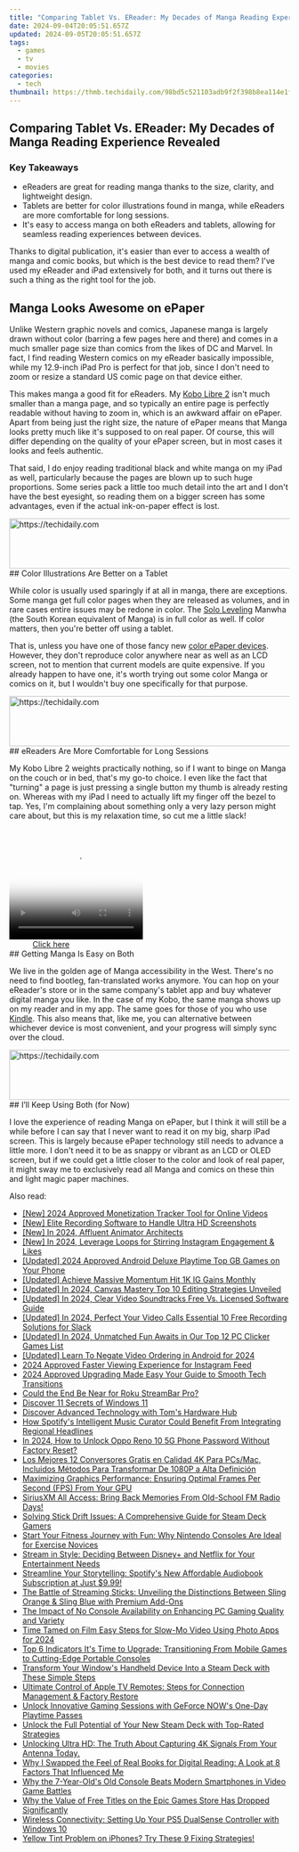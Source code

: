 ```yaml
---
title: "Comparing Tablet Vs. EReader: My Decades of Manga Reading Experience Revealed"
date: 2024-09-04T20:05:51.657Z
updated: 2024-09-05T20:05:51.657Z
tags:
  - games
  - tv
  - movies
categories:
  - tech
thumbnail: https://thmb.techidaily.com/98bd5c521103adb9f2f398b8ea114e1ff33040cece118b77c428c885565f6981.jpg
---
```


## Comparing Tablet Vs. EReader: My Decades of Manga Reading Experience Revealed

### Key Takeaways

* eReaders are great for reading manga thanks to the size, clarity, and lightweight design.
* Tablets are better for color illustrations found in manga, while eReaders are more comfortable for long sessions.
* It's easy to access manga on both eReaders and tablets, allowing for seamless reading experiences between devices.

 Thanks to digital publication, it's easier than ever to access a wealth of manga and comic books, but which is the best device to read them? I've used my eReader and iPad extensively for both, and it turns out there is such a thing as the right tool for the job.

##  Manga Looks Awesome on ePaper

 Unlike Western graphic novels and comics, Japanese manga is largely drawn without color (barring a few pages here and there) and comes in a much smaller page size than comics from the likes of DC and Marvel. In fact, I find reading Western comics on my eReader basically impossible, while my 12.9-inch iPad Pro is perfect for that job, since I don't need to zoom or resize a standard US comic page on that device either.

 This makes manga a good fit for eReaders. My [Kobo Libre 2](https://www.amazon.com/Kobo-Touchscreen-Waterproof-Adjustable-Temperature/dp/B09HSRLQVX?tag=hotoge-20&ascsubtag=UUhtgUeUpU2003044&asc%5Frefurl=https%3A%2F%2Fwww.howtogeek.com%2Fereader-or-tablet-for-manga-and-comics%2F&asc%5Fcampaign=Evergreen) isn't much smaller than a manga page, and so typically an entire page is perfectly readable without having to zoom in, which is an awkward affair on ePaper. Apart from being just the right size, the nature of ePaper means that Manga looks pretty much like it's supposed to on real paper. Of course, this will differ depending on the quality of your ePaper screen, but in most cases it looks and feels authentic.

 That said, I do enjoy reading traditional black and white manga on my iPad as well, particularly because the pages are blown up to such huge proportions. Some series pack a little too much detail into the art and I don't have the best eyesight, so reading them on a bigger screen has some advantages, even if the actual ink-on-paper effect is lost.

<!-- affiliate ads begin -->
<a href="https://aligracehair.sjv.io/c/5597632/2115921/19272" target="_top" id="2115921">
  <img src="//a.impactradius-go.com/display-ad/19272-2115921" border="0" alt="https://techidaily.com" width="728" height="90"/>
</a>
<img height="0" width="0" src="https://aligracehair.sjv.io/i/5597632/2115921/19272" style="position:absolute;visibility:hidden;" border="0" />
<!-- affiliate ads end -->
##  Color Illustrations Are Better on a Tablet

 While color is usually used sparingly if at all in manga, there are exceptions. Some manga get full color pages when they are released as volumes, and in rare cases entire issues may be redone in color. The [Solo Leveling](https://www.amazon.com/Solo-Leveling-Vol-1-Chugong-ebook/dp/B08FVLVXX6?tag=hotoge-20&ascsubtag=UUhtgUeUpU2003044&asc%5Frefurl=https%3A%2F%2Fwww.howtogeek.com%2Fereader-or-tablet-for-manga-and-comics%2F&asc%5Fcampaign=Evergreen) Manwha (the South Korean equivalent of Manga) is in full color as well. If color matters, then you're better off using a tablet.

 That is, unless you have one of those fancy new [color ePaper devices](https://extra-tips.techidaily.com/chucklecraft-suite-for-2024/). However, they don't reproduce color anywhere near as well as an LCD screen, not to mention that current models are quite expensive. If you already happen to have one, it's worth trying out some color Manga or comics on it, but I wouldn't buy one specifically for that purpose.

<!-- affiliate ads begin -->
<a href="https://appsumo.8odi.net/c/5597632/2094429/7443" target="_top" id="2094429">
  <img src="//a.impactradius-go.com/display-ad/7443-2094429" border="0" alt="https://techidaily.com" width="728" height="90"/>
</a>
<img height="0" width="0" src="https://appsumo.8odi.net/i/5597632/2094429/7443" style="position:absolute;visibility:hidden;" border="0" />
<!-- affiliate ads end -->
##  eReaders Are More Comfortable for Long Sessions

 My Kobo Libre 2 weights practically nothing, so if I want to binge on Manga on the couch or in bed, that's my go-to choice. I even like the fact that "turning" a page is just pressing a single button my thumb is already resting on. Whereas with my iPad I need to actually lift my finger off the bezel to tap. Yes, I'm complaining about something only a very lazy person might care about, but this is my relaxation time, so cut me a little slack!

<!-- affiliate ads begin -->
<span id="1265663">
					<video width="240" height="200" style="cursor:pointer"
           poster="//a.impactradius-go.com/display-clicktoplayimage/1265663.png"
           onclick="if(!this.playClicked){this.play();this.setAttribute('controls',true);this.playClicked=true;}">
	   <source src="//a.impactradius-go.com/display-ad/4482-1265663">
	   <img src="//a.impactradius-go.com/display-clicktoplayimage/1265663.png" style="border: none; height: 100%; width: 100%; object-fit: contain">
	</video>
	<div style="width:150px;text-align:center"><a href="javascript:window.open(decodeURIComponent('https%3A%2F%2Fmartinic.evyy.net%2Fc%2F5597632%2F1265663%2F4482'), '_blank');void(0);">Click here</a></div>
</span>
<img height="0" width="0" src="https://imp.pxf.io/i/5597632/1265663/4482" style="position:absolute;visibility:hidden;" border="0" />
<!-- affiliate ads end -->
##  Getting Manga Is Easy on Both

 We live in the golden age of Manga accessibility in the West. There's no need to find bootleg, fan-translated works anymore. You can hop on your eReader's store or in the same company's tablet app and buy whatever digital manga you like. In the case of my Kobo, the same manga shows up on my reader and in my app. The same goes for those of you who use [Kindle](https://digital-screen-recording.techidaily.com/updated-vividscreen-record-pro-win-10/). This also means that, like me, you can alternative between whichever device is most convenient, and your progress will simply sync over the cloud.

<!-- affiliate ads begin -->
<a href="https://aligracehair.sjv.io/c/5597632/1896510/19272" target="_top" id="1896510">
  <img src="//a.impactradius-go.com/display-ad/19272-1896510" border="0" alt="https://techidaily.com" width="728" height="90"/>
</a>
<img height="0" width="0" src="https://aligracehair.sjv.io/i/5597632/1896510/19272" style="position:absolute;visibility:hidden;" border="0" />
<!-- affiliate ads end -->
##  I’ll Keep Using Both (for Now)

 I love the experience of reading Manga on ePaper, but I think it will still be a while before I can say that I never want to read it on my big, sharp iPad screen. This is largely because ePaper technology still needs to advance a little more. I don't need it to be as snappy or vibrant as an LCD or OLED screen, but if we could get a little closer to the color and look of real paper, it might sway me to exclusively read all Manga and comics on these thin and light magic paper machines.

<ins class="adsbygoogle"
     style="display:block"
     data-ad-format="autorelaxed"
     data-ad-client="ca-pub-7571918770474297"
     data-ad-slot="1223367746"></ins>



<ins class="adsbygoogle"
     style="display:block"
     data-ad-client="ca-pub-7571918770474297"
     data-ad-slot="8358498916"
     data-ad-format="auto"
     data-full-width-responsive="true"></ins>

<span class="atpl-alsoreadstyle">Also read:</span>
<div><ul>
<li><a href="https://youtube-webster.techidaily.com/024-approved-monetization-tracker-tool-for-online-videos/"><u>[New] 2024 Approved  Monetization Tracker Tool for Online Videos</u></a></li>
<li><a href="https://screen-video-capture.techidaily.com/new-elite-recording-software-to-handle-ultra-hd-screenshots/"><u>[New] Elite Recording Software to Handle Ultra HD Screenshots</u></a></li>
<li><a href="https://facebook-video-share.techidaily.com/new-in-2024-affluent-animator-architects/"><u>[New] In 2024, Affluent Animator Architects</u></a></li>
<li><a href="https://instagram-clips.techidaily.com/new-in-2024-leverage-loops-for-stirring-instagram-engagement-and-likes/"><u>[New] In 2024, Leverage Loops for Stirring Instagram Engagement & Likes</u></a></li>
<li><a href="https://on-screen-recording.techidaily.com/updated-2024-approved-android-deluxe-playtime-top-gb-games-on-your-phone/"><u>[Updated] 2024 Approved  Android Deluxe Playtime  Top GB Games on Your Phone</u></a></li>
<li><a href="https://instagram-clips.techidaily.com/updated-achieve-massive-momentum-hit-1k-ig-gains-monthly/"><u>[Updated] Achieve Massive Momentum  Hit 1K IG Gains Monthly</u></a></li>
<li><a href="https://vp-tips.techidaily.com/updated-in-2024-canvas-mastery-top-10-editing-strategies-unveiled/"><u>[Updated] In 2024, Canvas Mastery  Top 10 Editing Strategies Unveiled</u></a></li>
<li><a href="https://screen-capture.techidaily.com/updated-in-2024-clear-video-soundtracks-free-vs-licensed-software-guide/"><u>[Updated] In 2024, Clear Video Soundtracks  Free Vs. Licensed Software Guide</u></a></li>
<li><a href="https://screen-video-capture.techidaily.com/updated-in-2024-perfect-your-video-calls-essential-10-free-recording-solutions-for-slack/"><u>[Updated] In 2024, Perfect Your Video Calls  Essential 10 Free Recording Solutions for Slack</u></a></li>
<li><a href="https://visual-screen-recording.techidaily.com/updated-in-2024-unmatched-fun-awaits-in-our-top-12-pc-clicker-games-list/"><u>[Updated] In 2024, Unmatched Fun Awaits in Our Top 12 PC Clicker Games List</u></a></li>
<li><a href="https://article-tips.techidaily.com/updated-learn-to-negate-video-ordering-in-android-for-2024/"><u>[Updated] Learn To Negate Video Ordering in Android for 2024</u></a></li>
<li><a href="https://instagram-video-recordings.techidaily.com/2024-approved-faster-viewing-experience-for-instagram-feed/"><u>2024 Approved  Faster Viewing Experience for Instagram Feed</u></a></li>
<li><a href="https://fox-info.techidaily.com/2024-approved-upgrading-made-easy-your-guide-to-smooth-tech-transitions/"><u>2024 Approved  Upgrading Made Easy  Your Guide to Smooth Tech Transitions</u></a></li>
<li><a href="https://buynow-marvelous.techidaily.com/could-the-end-be-near-for-roku-streambar-pro/"><u>Could the End Be Near for Roku StreamBar Pro?</u></a></li>
<li><a href="https://fox-boxes.techidaily.com/discover-11-secrets-of-windows-11/"><u>Discover 11 Secrets of Windows 11</u></a></li>
<li><a href="https://hardware-tips.techidaily.com/discover-advanced-technology-with-toms-hardware-hub/"><u>Discover Advanced Technology with Tom's Hardware Hub</u></a></li>
<li><a href="https://buynow-marvelous.techidaily.com/how-spotifys-intelligent-music-curator-could-benefit-from-integrating-regional-headlines/"><u>How Spotify's Intelligent Music Curator Could Benefit From Integrating Regional Headlines</u></a></li>
<li><a href="https://easy-unlock-android.techidaily.com/in-2024-how-to-unlock-oppo-reno-10-5g-phone-password-without-factory-reset-by-drfone-android/"><u>In 2024, How to Unlock Oppo Reno 10 5G Phone Password Without Factory Reset?</u></a></li>
<li><a href="https://some-guidance.techidaily.com/los-mejores-12-conversores-gratis-en-calidad-4k-para-pcsmac-incluidos-metodos-para-transformar-de-1080p-a-alta-definicion/"><u>Los Mejores 12 Conversores Gratis en Calidad 4K Para PCs/Mac, Incluidos Métodos Para Transformar De 1080P a Alta Definición</u></a></li>
<li><a href="https://buynow-marvelous.techidaily.com/maximizing-graphics-performance-ensuring-optimal-frames-per-second-fps-from-your-gpu/"><u>Maximizing Graphics Performance: Ensuring Optimal Frames Per Second (FPS) From Your GPU</u></a></li>
<li><a href="https://buynow-marvelous.techidaily.com/siriusxm-all-access-bring-back-memories-from-old-school-fm-radio-days/"><u>SiriusXM All Access: Bring Back Memories From Old-School FM Radio Days!</u></a></li>
<li><a href="https://buynow-marvelous.techidaily.com/solving-stick-drift-issues-a-comprehensive-guide-for-steam-deck-gamers/"><u>Solving Stick Drift Issues: A Comprehensive Guide for Steam Deck Gamers</u></a></li>
<li><a href="https://buynow-marvelous.techidaily.com/start-your-fitness-journey-with-fun-why-nintendo-consoles-are-ideal-for-exercise-novices/"><u>Start Your Fitness Journey with Fun: Why Nintendo Consoles Are Ideal for Exercise Novices</u></a></li>
<li><a href="https://buynow-marvelous.techidaily.com/stream-in-style-deciding-between-disneyplus-and-netflix-for-your-entertainment-needs/"><u>Stream in Style: Deciding Between Disney+ and Netflix for Your Entertainment Needs</u></a></li>
<li><a href="https://buynow-marvelous.techidaily.com/streamline-your-storytelling-spotifys-new-affordable-audiobook-subscription-at-just-999/"><u>Streamline Your Storytelling: Spotify's New Affordable Audiobook Subscription at Just $9.99!</u></a></li>
<li><a href="https://buynow-marvelous.techidaily.com/the-battle-of-streaming-sticks-unveiling-the-distinctions-between-sling-orange-and-sling-blue-with-premium-add-ons/"><u>The Battle of Streaming Sticks: Unveiling the Distinctions Between Sling Orange & Sling Blue with Premium Add-Ons</u></a></li>
<li><a href="https://buynow-marvelous.techidaily.com/the-impact-of-no-console-availability-on-enhancing-pc-gaming-quality-and-variety/"><u>The Impact of No Console Availability on Enhancing PC Gaming Quality and Variety</u></a></li>
<li><a href="https://some-guidance.techidaily.com/time-tamed-on-film-easy-steps-for-slow-mo-video-using-photo-apps-for-2024/"><u>Time Tamed on Film  Easy Steps for Slow-Mo Video Using Photo Apps for 2024</u></a></li>
<li><a href="https://buynow-marvelous.techidaily.com/top-6-indicators-its-time-to-upgrade-transitioning-from-mobile-games-to-cutting-edge-portable-consoles/"><u>Top 6 Indicators It's Time to Upgrade: Transitioning From Mobile Games to Cutting-Edge Portable Consoles</u></a></li>
<li><a href="https://buynow-marvelous.techidaily.com/transform-your-windows-handheld-device-into-a-steam-deck-with-these-simple-steps/"><u>Transform Your Window's Handheld Device Into a Steam Deck with These Simple Steps</u></a></li>
<li><a href="https://buynow-marvelous.techidaily.com/ultimate-control-of-apple-tv-remotes-steps-for-connection-management-and-factory-restore/"><u>Ultimate Control of Apple TV Remotes: Steps for Connection Management & Factory Restore</u></a></li>
<li><a href="https://buynow-marvelous.techidaily.com/unlock-innovative-gaming-sessions-with-geforce-nows-one-day-playtime-passes/"><u>Unlock Innovative Gaming Sessions with GeForce NOW's One-Day Playtime Passes</u></a></li>
<li><a href="https://buynow-marvelous.techidaily.com/unlock-the-full-potential-of-your-new-steam-deck-with-top-rated-strategies/"><u>Unlock the Full Potential of Your New Steam Deck with Top-Rated Strategies</u></a></li>
<li><a href="https://buynow-marvelous.techidaily.com/unlocking-ultra-hd-the-truth-about-capturing-4k-signals-from-your-antenna-today/"><u>Unlocking Ultra HD: The Truth About Capturing 4K Signals From Your Antenna Today.</u></a></li>
<li><a href="https://buynow-marvelous.techidaily.com/why-i-swapped-the-feel-of-real-books-for-digital-reading-a-look-at-8-factors-that-influenced-me/"><u>Why I Swapped the Feel of Real Books for Digital Reading: A Look at 8 Factors That Influenced Me</u></a></li>
<li><a href="https://buynow-marvelous.techidaily.com/why-the-7-year-olds-old-console-beats-modern-smartphones-in-video-game-battles/"><u>Why the 7-Year-Old's Old Console Beats Modern Smartphones in Video Game Battles</u></a></li>
<li><a href="https://buynow-marvelous.techidaily.com/why-the-value-of-free-titles-on-the-epic-games-store-has-dropped-significantly/"><u>Why the Value of Free Titles on the Epic Games Store Has Dropped Significantly</u></a></li>
<li><a href="https://buynow-marvelous.techidaily.com/wireless-connectivity-setting-up-your-ps5-dualsense-controller-with-windows-10/"><u>Wireless Connectivity: Setting Up Your PS5 DualSense Controller with Windows 10</u></a></li>
<li><a href="https://fox-that.techidaily.com/yellow-tint-problem-on-iphones-try-these-9-fixing-strategies/"><u>Yellow Tint Problem on iPhones? Try These 9 Fixing Strategies!</u></a></li>
</ul></div>
